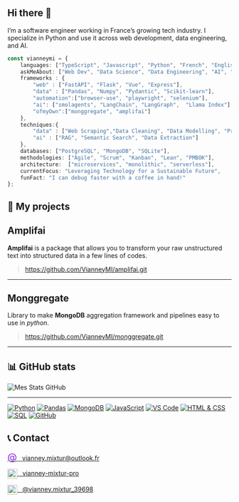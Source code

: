 ## Hi there 👋

<!--
**VianneyMI/vianneymi** is a ✨ _special_ ✨ repository because its `README.md` (this file) appears on your GitHub profile.

Here are some ideas to get you started:

- 🔭 I’m currently working on ...
- 🌱 I’m currently learning ...
- 👯 I’m looking to collaborate on ...
- 🤔 I’m looking for help with ...
- 💬 Ask me about ...
- 📫 How to reach me: ...
- 😄 Pronouns: ...
- ⚡ Fun fact: ...
-->


I’m a software engineer working in France’s growing tech industry. I specialize in Python and use it across web development, data engineering, and AI.

```TypeScript
const vianneymi = {
    languages: ["TypeScript", "Javascript", "Python", "French", "English"],
    askMeAbout: ["Web Dev", "Data Science", "Data Engineering", "AI", "Tech Trends"],
    frameworks : {
        "web" : ["FastAPI", "Flask", "Vue", "Express"],
        "data" : ["Pandas", "Numpy", "Pydantic", "Scikit-learn"],
        "automation":["browser-use", "playwright", "selenium"],
        "ai": ["smolagents", "LangChain", "LangGraph",  "Llama Index"],
        "ofmyOwn":["monggregate", "amplifai"]
    },
    techniques:{
        "data" : ["Web Scraping","Data Cleaning", "Data Modelling", "Predictive Modeling", "Data Visualization", "Data Storytelling", "Data Pipeline", "Data Warehouse"],
        "ai" : ["RAG", "Semantic Search", "Data Extraction"]
    },
    databases: ["PostgreSQL", "MongoDB", "SQLite"],
    methodologies: ["Agile", "Scrum", "Kanban", "Lean", "PMBOK"],
    architecture:  ["microservices", "monolithic", "serverless"],
    currentFocus: "Leveraging Technology for a Sustainable Future",
    funFact: "I can debug faster with a coffee in hand!"
};
```


## 🚀 My projects 

## Amplifai

__Amplifai__ is a package that allows you to transform your raw unstructured text into structured data in a few lines of codes.

> https://github.com/VianneyMI/amplifai.git

---

## Monggregate

Library to make __MongoDB__ aggregation framework and pipelines easy to use in _python_.

> https://github.com/VianneyMI/monggregate.git



---

## 📊 GitHub stats

![Mes Stats GitHub](https://github-readme-stats.vercel.app/api?username=VianneyMI&show_icons=true&theme=radical)

---




<!--

insert this : curren streak and longest streak ✅

insert buttons / badges ✅

+ Inclure le badge JavaScript ✅

rajouter les icones, inclure les frameworks (j'ai plus tous les noms en tete) ✅

Mettre python et mongoDB En priorité sur la liste

-->

[![Python](https://img.shields.io/badge/Python-3776AB?&logo=python&logoColor=white)](https://www.python.org/)
[![Pandas](https://img.shields.io/badge/Pandas-150458?&logo=pandas&logoColor=white)](https://pandas.pydata.org/)
[![MongoDB](https://img.shields.io/badge/MongoDB-47A248?&logo=mongodb&logoColor=white)](https://www.mongodb.com/)
[![JavaScript](https://img.shields.io/badge/JavaScript-F7DF1E?&logo=javascript&logoColor=black)](https://developer.mozilla.org/fr/docs/Web/JavaScript)
[![VS Code](https://img.shields.io/badge/VS_Code-007ACC?&logo=visual-studio-code&logoColor=white)](https://code.visualstudio.com/)
[![HTML & CSS](https://img.shields.io/badge/HTML5_&_CSS3-E34F26?&logo=html5&logoColor=white)](https://developer.mozilla.org/fr/docs/Web)
[![SQL](https://img.shields.io/badge/SQL-4479A1?&logo=postgresql&logoColor=white)](https://www.postgresql.org/)
[![GitHub](https://img.shields.io/badge/GitHub-181717?&logo=github&logoColor=white)](https://github.com/)


## 📞 Contact

<p align="left">
  <a href="mailto:vianney.mixtur@outlook.fr">
    <span style="color:#8A2BE2; font-size:22px; align=center">@</span>
    <span>&nbsp;&nbsp;vianney.mixtur@outlook.fr</span>
  </a>
</p>

<p align="left">
  <a href="https://www.linkedin.com/in/vianney-mixtur-pro/">
    <img src="https://cdn.jsdelivr.net/gh/devicons/devicon/icons/linkedin/linkedin-original.svg" width="22px" align = "center" />
    <span>&nbsp;&nbsp;vianney-mixtur-pro</span>
  </a>
</p>

<p align="left">
  <a href="https://medium.com/@vianney.mixtur_39698">
    <img src="https://cdn.simpleicons.org/medium/000/fff" width="22px" align="center" />
    <span>&nbsp;&nbsp;@vianney.mixtur_39698</span>
  </a>
</p>



<!---
Aligner les fives logos avec le texte (quasi fait)

rajouter un lien vers le medium et malt 
mettre les fives en logo ✅
-->
